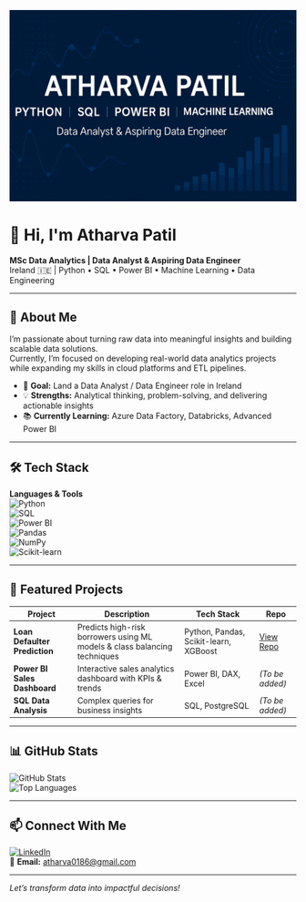 <!-- Banner -->
![GitHub Banner](Git-Banner.png)

# 👋 Hi, I'm Atharva Patil  

**MSc Data Analytics | Data Analyst & Aspiring Data Engineer**  
Ireland 🇮🇪 | Python • SQL • Power BI • Machine Learning • Data Engineering  

---

## 🚀 About Me  
I’m passionate about turning raw data into meaningful insights and building scalable data solutions.  
Currently, I’m focused on developing real-world data analytics projects while expanding my skills in cloud platforms and ETL pipelines.  

- 🎯 **Goal:** Land a Data Analyst / Data Engineer role in Ireland  
- 💡 **Strengths:** Analytical thinking, problem-solving, and delivering actionable insights  
- 📚 **Currently Learning:** Azure Data Factory, Databricks, Advanced Power BI  

---

## 🛠 Tech Stack  
**Languages & Tools**  
![Python](https://img.shields.io/badge/-Python-3776AB?logo=python&logoColor=white&style=flat)  
![SQL](https://img.shields.io/badge/-SQL-336791?logo=postgresql&logoColor=white&style=flat)  
![Power BI](https://img.shields.io/badge/-Power%20BI-F2C811?logo=power-bi&logoColor=black&style=flat)  
![Pandas](https://img.shields.io/badge/-Pandas-150458?logo=pandas&logoColor=white&style=flat)  
![NumPy](https://img.shields.io/badge/-NumPy-013243?logo=numpy&logoColor=white&style=flat)  
![Scikit-learn](https://img.shields.io/badge/-Scikit%20Learn-F7931E?logo=scikit-learn&logoColor=white&style=flat)  

---

## 📂 Featured Projects  

| Project | Description | Tech Stack | Repo |
|---------|-------------|------------|------|
| **Loan Defaulter Prediction** | Predicts high-risk borrowers using ML models & class balancing techniques | Python, Pandas, Scikit-learn, XGBoost | [View Repo](https://github.com/AtharvaPatilData/Loan-defaulter-risk-model) |
| **Power BI Sales Dashboard** | Interactive sales analytics dashboard with KPIs & trends | Power BI, DAX, Excel | *(To be added)* |
| **SQL Data Analysis** | Complex queries for business insights | SQL, PostgreSQL | *(To be added)* |

---

## 📊 GitHub Stats  

![GitHub Stats](https://github-readme-stats.vercel.app/api?username=AtharvaPatilData&show_icons=true&theme=radical)  
![Top Languages](https://github-readme-stats.vercel.app/api/top-langs/?username=AtharvaPatilData&layout=compact&theme=radical)

---

## 📫 Connect With Me  
[![LinkedIn](https://img.shields.io/badge/-LinkedIn-0A66C2?logo=linkedin&logoColor=white&style=flat)]([YourLinkedInLink](https://www.linkedin.com/in/atharva-patil2/))  
📧 **Email:** atharva0186@gmail.com  

---
*Let’s transform data into impactful decisions!*
